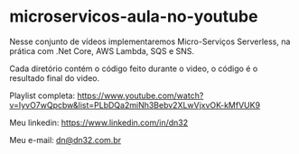 # microservicos-aula-no-youtube

Nesse conjunto de vídeos implementaremos Micro-Serviços Serverless, na prática com .Net Core, AWS Lambda, SQS e SNS.

Cada diretório contém o código feito durante o video, o código é o resultado final do video.

Playlist completa: https://www.youtube.com/watch?v=IyvO7wQpcbw&list=PLbDQa2miNh3Bebv2XLwVjxvOK-kMfVUK9


Meu linkedin: https://www.linkedin.com/in/dn32


Meu e-mail: dn@dn32.com.br
